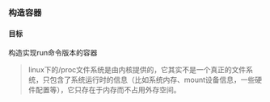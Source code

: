 ### 构造容器

#### 目标

构造实现run命令版本的容器

> linux下的/proc文件系统是由内核提供的，它其实不是一个真正的文件系统，只包含了系统运行时的信息（比如系统内存、mount设备信息，一些硬件配置等），它只存在于内存而不占用外存空间。


